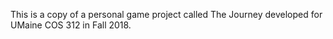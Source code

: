 This is a copy of a personal game project called The Journey developed for UMaine COS 312 in Fall 2018.
